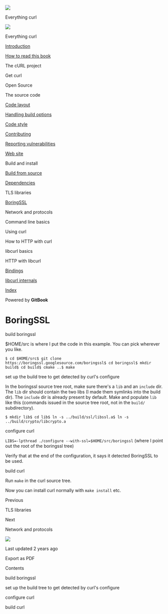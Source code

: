 <a href="../../../index.html" class="link-a079aa82--primary-53a25e66--logoLink-10d08504"></a>

<img src="https://gblobscdn.gitbook.com/orgs%2F-LxuH0qSm4xO9nWfEBlB%2Favatar.png?alt=media" class="image-67b14f24--avatar-1c1d03ec" />

<span class="text-4505230f--UIH400-4e41e82a--textContentFamily-49a318e1--spaceNameText-677c2969">Everything curl</span>

<a href="../../../index.html" class="link-a079aa82--primary-53a25e66--logoLink-10d08504"></a>

<img src="https://gblobscdn.gitbook.com/orgs%2F-LxuH0qSm4xO9nWfEBlB%2Favatar.png?alt=media" class="image-67b14f24--avatar-1c1d03ec" />

<span class="text-4505230f--UIH400-4e41e82a--textContentFamily-49a318e1--spaceNameText-677c2969">Everything curl</span>

<a href="../../../index.html" class="navButton-94f2579c--navButtonClickable-161b88ca"><span class="text-4505230f--UIH300-2063425d--textContentFamily-49a318e1--navButtonLabel-14a4968f">Introduction</span></a>

<a href="../../../how-to-read.html" class="navButton-94f2579c--navButtonClickable-161b88ca"><span class="text-4505230f--UIH300-2063425d--textContentFamily-49a318e1--navButtonLabel-14a4968f">How to read this book</span></a>

<span class="text-4505230f--UIH300-2063425d--textContentFamily-49a318e1--navButtonLabel-14a4968f">The cURL project</span>

<span class="text-4505230f--UIH300-2063425d--textContentFamily-49a318e1--navButtonLabel-14a4968f">Get curl</span>

<span class="text-4505230f--UIH300-2063425d--textContentFamily-49a318e1--navButtonLabel-14a4968f">Open Source</span>

<span class="text-4505230f--UIH300-2063425d--textContentFamily-49a318e1--navButtonLabel-14a4968f">The source code</span>

<a href="../../layout.html" class="navButton-94f2579c--pageItemWithChildrenNested-2c5d8183--navButtonClickable-161b88ca"><span class="text-4505230f--UIH300-2063425d--textContentFamily-49a318e1--navButtonLabel-14a4968f">Code layout</span></a>

<a href="../../options.html" class="navButton-94f2579c--pageItemWithChildrenNested-2c5d8183--navButtonClickable-161b88ca"><span class="text-4505230f--UIH300-2063425d--textContentFamily-49a318e1--navButtonLabel-14a4968f">Handling build options</span></a>

<a href="../../style.html" class="navButton-94f2579c--pageItemWithChildrenNested-2c5d8183--navButtonClickable-161b88ca"><span class="text-4505230f--UIH300-2063425d--textContentFamily-49a318e1--navButtonLabel-14a4968f">Code style</span></a>

<a href="../../contributing.html" class="navButton-94f2579c--pageItemWithChildrenNested-2c5d8183--navButtonClickable-161b88ca"><span class="text-4505230f--UIH300-2063425d--textContentFamily-49a318e1--navButtonLabel-14a4968f">Contributing</span></a>

<a href="../../reportvuln.html" class="navButton-94f2579c--pageItemWithChildrenNested-2c5d8183--navButtonClickable-161b88ca"><span class="text-4505230f--UIH300-2063425d--textContentFamily-49a318e1--navButtonLabel-14a4968f">Reporting vulnerabilities</span></a>

<a href="../../web.html" class="navButton-94f2579c--pageItemWithChildrenNested-2c5d8183--navButtonClickable-161b88ca"><span class="text-4505230f--UIH300-2063425d--textContentFamily-49a318e1--navButtonLabel-14a4968f">Web site</span></a>

<span class="text-4505230f--UIH300-2063425d--textContentFamily-49a318e1--navButtonLabel-14a4968f">Build and install</span>

<a href="../fromsource.html" class="navButton-94f2579c--pageItemWithChildrenNested-2c5d8183--navButtonClickable-161b88ca"><span class="text-4505230f--UIH300-2063425d--textContentFamily-49a318e1--navButtonLabel-14a4968f">Build from source</span></a>

<a href="../deps.html" class="navButton-94f2579c--pageItemWithChildrenNested-2c5d8183--navButtonClickable-161b88ca"><span class="text-4505230f--UIH300-2063425d--textContentFamily-49a318e1--navButtonLabel-14a4968f">Dependencies</span></a>

<span class="text-4505230f--UIH300-2063425d--textContentFamily-49a318e1--navButtonLabel-14a4968f">TLS libraries</span>

<a href="boringssl.html" class="navButton-94f2579c--pageItemWithChildrenNested-2c5d8183--navButtonClickable-161b88ca--navButtonOpened-6a88552e"><span class="text-4505230f--UIH300-2063425d--textContentFamily-49a318e1--navButtonLabel-14a4968f">BoringSSL</span></a>

<span class="text-4505230f--UIH300-2063425d--textContentFamily-49a318e1--navButtonLabel-14a4968f">Network and protocols</span>

<span class="text-4505230f--UIH300-2063425d--textContentFamily-49a318e1--navButtonLabel-14a4968f">Command line basics</span>

<span class="text-4505230f--UIH300-2063425d--textContentFamily-49a318e1--navButtonLabel-14a4968f">Using curl</span>

<span class="text-4505230f--UIH300-2063425d--textContentFamily-49a318e1--navButtonLabel-14a4968f">How to HTTP with curl</span>

<span class="text-4505230f--UIH300-2063425d--textContentFamily-49a318e1--navButtonLabel-14a4968f">libcurl basics</span>

<span class="text-4505230f--UIH300-2063425d--textContentFamily-49a318e1--navButtonLabel-14a4968f">HTTP with libcurl</span>

<a href="../../../bindings.html" class="navButton-94f2579c--navButtonClickable-161b88ca"><span class="text-4505230f--UIH300-2063425d--textContentFamily-49a318e1--navButtonLabel-14a4968f">Bindings</span></a>

<a href="../../../internals.html" class="navButton-94f2579c--navButtonClickable-161b88ca"><span class="text-4505230f--UIH300-2063425d--textContentFamily-49a318e1--navButtonLabel-14a4968f">libcurl internals</span></a>

<a href="../../../bookindex.html" class="navButton-94f2579c--navButtonClickable-161b88ca"><span class="text-4505230f--UIH300-2063425d--textContentFamily-49a318e1--navButtonLabel-14a4968f">Index</span></a>

<a href="https://www.gitbook.com/?utm_source=content&amp;utm_medium=trademark&amp;utm_campaign=curl-1" class="reset-3c756112--trademark-a8da4b94"></a>

<span class="text-4505230f--TextH200-a3425406--textUIFamily-5ebd8e40">Powered by **GitBook**</span>

<span class="text-4505230f--DisplayH900-bfb998fa--textContentFamily-49a318e1">BoringSSL</span>
==============================================================================================

<span class="text-4505230f--UIH300-2063425d--textUIFamily-5ebd8e40--text-8ee2c8b2"></span>

<span class="text-4505230f--UIH300-2063425d--textUIFamily-5ebd8e40--text-8ee2c8b2"></span>

<span class="text-4505230f--HeadingH700-04e1a2a3--textContentFamily-49a318e1"><span data-key="1cb5d488c24e4c878b3e43a58718ef28"><span data-offset-key="1cb5d488c24e4c878b3e43a58718ef28:0">build boringssl</span></span></span>

<span class="text-4505230f--TextH400-3033861f--textContentFamily-49a318e1"><span data-key="717d2fad518c40ba98cb0620d7e1dbab"><span data-offset-key="717d2fad518c40ba98cb0620d7e1dbab:0">$HOME/src is where I put the code in this example. You can pick wherever you like.</span></span></span>

    $ cd $HOME/src$ git clone https://boringssl.googlesource.com/boringssl$ cd boringssl$ mkdir build$ cd build$ cmake ..$ make

<span class="text-4505230f--HeadingH700-04e1a2a3--textContentFamily-49a318e1"><span data-key="b2796fff2dcf4f41895f2c409a948284"><span data-offset-key="b2796fff2dcf4f41895f2c409a948284:0">set up the build tree to get detected by curl's configure</span></span></span>

<span class="text-4505230f--TextH400-3033861f--textContentFamily-49a318e1"><span data-key="bcff0642f480402f9c5f647efb5d5c9a"><span data-offset-key="bcff0642f480402f9c5f647efb5d5c9a:0">In the boringssl source tree root, make sure there's a </span><span data-offset-key="bcff0642f480402f9c5f647efb5d5c9a:1">`lib`</span><span data-offset-key="bcff0642f480402f9c5f647efb5d5c9a:2"> and an </span><span data-offset-key="bcff0642f480402f9c5f647efb5d5c9a:3">`include`</span><span data-offset-key="bcff0642f480402f9c5f647efb5d5c9a:4"> dir. The </span><span data-offset-key="bcff0642f480402f9c5f647efb5d5c9a:5">`lib`</span><span data-offset-key="bcff0642f480402f9c5f647efb5d5c9a:6"> dir should contain the two libs (I made them symlinks into the build dir). The </span><span data-offset-key="bcff0642f480402f9c5f647efb5d5c9a:7">`include`</span><span data-offset-key="bcff0642f480402f9c5f647efb5d5c9a:8"> dir is already present by default. Make and populate </span><span data-offset-key="bcff0642f480402f9c5f647efb5d5c9a:9">`lib`</span><span data-offset-key="bcff0642f480402f9c5f647efb5d5c9a:10"> like this (commands issued in the source tree root, not in the </span><span data-offset-key="bcff0642f480402f9c5f647efb5d5c9a:11">`build/`</span><span data-offset-key="bcff0642f480402f9c5f647efb5d5c9a:12"> subdirectory).</span></span></span>

    $ mkdir lib$ cd lib$ ln -s ../build/ssl/libssl.a$ ln -s ../build/crypto/libcrypto.a

<span class="text-4505230f--HeadingH700-04e1a2a3--textContentFamily-49a318e1"><span data-key="04207032ee3047a180f58f68e6ee293f"><span data-offset-key="04207032ee3047a180f58f68e6ee293f:0">configure curl</span></span></span>

<span class="text-4505230f--TextH400-3033861f--textContentFamily-49a318e1"><span data-key="e0cf6030d9624c8ab5da6db6d072c798"><span data-offset-key="e0cf6030d9624c8ab5da6db6d072c798:0">`LIBS=-lpthread ./configure --with-ssl=$HOME/src/boringssl`</span><span data-offset-key="e0cf6030d9624c8ab5da6db6d072c798:1"> (where I point out the root of the boringssl tree)</span></span></span>

<span class="text-4505230f--TextH400-3033861f--textContentFamily-49a318e1"><span data-key="fd4315449caa44a59d4ab12e35684e38"><span data-offset-key="fd4315449caa44a59d4ab12e35684e38:0">Verify that at the end of the configuration, it says it detected BoringSSL to be used.</span></span></span>

<span class="text-4505230f--HeadingH700-04e1a2a3--textContentFamily-49a318e1"><span data-key="0bc5f330a2e547b4badc3472b3d30626"><span data-offset-key="0bc5f330a2e547b4badc3472b3d30626:0">build curl</span></span></span>

<span class="text-4505230f--TextH400-3033861f--textContentFamily-49a318e1"><span data-key="787aae98e41d444ea205bac7eb2ed2d5"><span data-offset-key="787aae98e41d444ea205bac7eb2ed2d5:0">Run </span><span data-offset-key="787aae98e41d444ea205bac7eb2ed2d5:1">`make`</span><span data-offset-key="787aae98e41d444ea205bac7eb2ed2d5:2"> in the curl source tree.</span></span></span>

<span class="text-4505230f--TextH400-3033861f--textContentFamily-49a318e1"><span data-key="df0e0850b6154c549ae61b4713b6c200"><span data-offset-key="df0e0850b6154c549ae61b4713b6c200:0">Now you can install curl normally with </span><span data-offset-key="df0e0850b6154c549ae61b4713b6c200:1">`make install`</span><span data-offset-key="df0e0850b6154c549ae61b4713b6c200:2"> etc.</span></span></span>

<a href="../tls.html" class="reset-3c756112--card-6570f064--whiteCard-fff091a4--cardPrevious-56a5e674"></a>

<span class="text-4505230f--TextH200-a3425406--textContentFamily-49a318e1">Previous</span>

<span class="text-4505230f--UIH400-4e41e82a--textContentFamily-49a318e1">TLS libraries</span>

<a href="../../../protocols.html" class="reset-3c756112--card-6570f064--whiteCard-fff091a4--cardNext-19241c42"></a>

<span class="text-4505230f--TextH200-a3425406--textContentFamily-49a318e1">Next</span>

<span class="text-4505230f--UIH400-4e41e82a--textContentFamily-49a318e1">Network and protocols</span>

<img src="https://avatars.githubusercontent.com/u/66654881?v=4" class="image-67b14f24--avatar-1c1d03ec" />

<span class="text-4505230f--TextH200-a3425406--textContentFamily-49a318e1">Last updated 2 years ago</span>

<span class="text-4505230f--UIH300-2063425d--textUIFamily-5ebd8e40">Export as PDF</span>

<span class="text-4505230f--InfoH100-1e92e1d1--textContentFamily-49a318e1">Contents</span>

<a href="boringssl.html#build-boringssl" class="reset-3c756112--menuItem-aa02f6ec--menuItemLight-757d5235--menuItemInline-173bdf97--pageTocItem-f4427024"></a>

<span class="text-4505230f--UIH300-2063425d--textContentFamily-49a318e1"><span class="text-4505230f--UIH200-50ead35f--textContentFamily-49a318e1">build boringssl</span></span>

<a href="boringssl.html#set-up-the-build-tree-to-get-detected-by-curls-configure" class="reset-3c756112--menuItem-aa02f6ec--menuItemLight-757d5235--menuItemInline-173bdf97--pageTocItem-f4427024"></a>

<span class="text-4505230f--UIH300-2063425d--textContentFamily-49a318e1"><span class="text-4505230f--UIH200-50ead35f--textContentFamily-49a318e1">set up the build tree to get detected by curl's configure</span></span>

<a href="boringssl.html#configure-curl" class="reset-3c756112--menuItem-aa02f6ec--menuItemLight-757d5235--menuItemInline-173bdf97--pageTocItem-f4427024"></a>

<span class="text-4505230f--UIH300-2063425d--textContentFamily-49a318e1"><span class="text-4505230f--UIH200-50ead35f--textContentFamily-49a318e1">configure curl</span></span>

<a href="boringssl.html#build-curl" class="reset-3c756112--menuItem-aa02f6ec--menuItemLight-757d5235--menuItemInline-173bdf97--pageTocItem-f4427024"></a>

<span class="text-4505230f--UIH300-2063425d--textContentFamily-49a318e1"><span class="text-4505230f--UIH200-50ead35f--textContentFamily-49a318e1">build curl</span></span>
